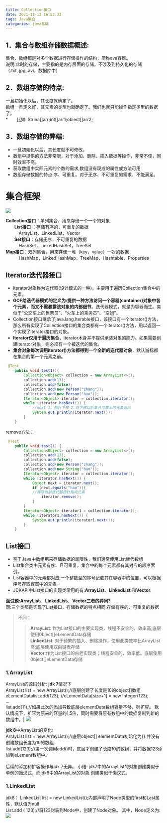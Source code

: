 ```yaml
---
title: Collection接口
date: 2021-11-13 16:53:33
tags: Java集合
categories: java基础
---
```


## 1．集合与数组存储数据概述:

集合、数组都是对多个数据进行存储操作的结构，简称ava容器。  
说明:此时的存储，主要指的是内存层面的存储，不涉及到持久化的存储（.txt,.jpg,.avi，数据库中）

## 2．数组存储的特点:
一旦初始化以后，其长度就确定了。  
数组一旦定义好，其元素的类型也就确定了。我们也就只能操作指定类型的数据了。    
*&emsp;&emsp;比如: Strina[]arr;int[]arr1;obiect[]arr2;


## 3．数组存储的弊端:
*  —旦初始化以后，其长度就不可修改。
*  数组中提供的方法非常限，对于添加、删除、插入数据等操作，非常不便，同时效率不高。
*  获取数组中实际元素的个数的需求,数组没有现成的属性或方法可用
*  数组存储数据的特点:序、可重复。对于无序、不可重复的需求，不能满足。

# 集合框架

![](https://gitee.com/haoyumaster/imageBed/raw/master/imgs/20211113171108.png)

**Collection接口**：单列集合，用来存储一个一个的对象  
&emsp;&emsp;**List接口** ：存储有序的，可重复的数据  
&emsp;&emsp;&emsp;ArrayList，LinkedList，Vector  
&emsp;&emsp;**Set接口**：存储无序，不可重复的数据  
&emsp;&emsp;&emsp;HashSet，LinkedHashSet，TreeSet  
**Map接口**：双列集合，用来存储一堆（key，value）一对的数据  
&emsp;&emsp;&emsp;HashMap，LinkedHashMap，TreeMap、Hashtable、Properties

## Iterator迭代器接口

* lterator对象称为迭代器(设计模式的一种)，主要用于遍历Collection集合中的元素。
* **GOF给迭代器模式的定义为:提供一种方法访问一个容器(container)对象中各个元素，而又不需暴露该对象的内部细节**。迭代器模式，就是为容器而生。类似于“公交车上的售票员”、“火车上的乘务员”、“空姐”。
* Collection接口继承了java.lang.Iterable接口，该接口有一个iterator()方法，那么所有实现了Collection接口的集合类都有一个iterator()方法，用以返回一个实现了lterator接口的对象。
* **lterator仅用于遍历集合**，lterator木身并不提供承装对象的能力。如果需要创建lterator对象，则必须有一个被迭代的集合。
* **集合对象每次调用iterator()方法都得到一个全新的迭代器对象**，默认游标都在集合的第一个元素之前。

```java  
 @Test
    public void test1(){
        Collection<Object> collection = new ArrayList<>();
        collection.add(13);
        collection.add(false);
        collection.add(new Person("zhang"));
        collection.add(new Person("hao"));
        Iterator<Object> iterator = collection.iterator();
        while (iterator.hasNext()) {
			//next 1。指针下移 2.将下移以后集合位置上的元素返回
            System.out.println(iterator.next());
        }
    }
```
remove方法：

```java  
 @Test
    public void test2() {
        Collection<Object> collection = new ArrayList<>();
        collection.add(13);
        collection.add(false);
        collection.add(new Person("zhang"));
        collection.add(new String("hao"));
        Iterator<Object> iterator = collection.iterator();
        while (iterator.hasNext()) {
            Object next = iterator.next();
            if (next.equals("hao")){
			//移除当前迭代器指针指向元素
                iterator.remove();
            }
        }
        Iterator<Object> iterator1 = collection.iterator();
        while (iterator1.hasNext()) {
            System.out.println(iterator1.next());
        }
    }

```

## List接口
* 鉴于Java中数组用来存储数据的局限性，我们通常使用List替代数组
* List集合类中元素有序、且可重复，集合中的每个元素都有其对应的顺序索引。
* List容器中的元素都对应.一个整数型的序号记载其在容器中的位置，可以根据序号存取容器中的元素。
* JDKAPI中List接口的实现类常用的有:**ArrayList**、**LinkedList** 和**Vector**.  



**面试题:ArrayList、 LinkedList、 Vector三者的异同?**  
同:三个类都是实现了List接口，存储数据的特点相同:存储有序的、可重复的数据

> 不同： 
>>**ArrayList**: 作为List接口的主要实现类，线程不安全的，效率高;底层使用0bject[]eLementData存储  
>>**LinkedList**: 对于频繁的插入、删除操作，使用此类效率比ArrayList高;底层使用双向链表存储  
>>**Vector**:作为List接口的古老实现类；线程安全的，效率低。底层使用0bject[]eLementData存储  


### 1.ArrayList
ArrayList的源码分析:
**jdk 7**情况下  
ArrayList list = new ArrayList();//底层创建了长度是10的object[]数组   eLementDatalist.add(123); //eLementData[size+1] = new Integer(123);  
...  
list.add(11);//如果此次的添加导致底层elementData数组容量不够，则扩容。 
默认情况下，扩容为原来的容量的1.5倍，同时需要将原有数组中的数据复制到新的数组中。|
![](https://gitee.com/haoyumaster/imageBed/raw/master/imgs/20211113193854.png)

**jdk 8**中ArrayList的变化:  
ArrayList list = new ArrayList();//底层object[] elementData初始化为{}.并没有创建数组长度为10的数组  
list.add(123);//第一次调用add()时，底层才创建了长度10的数组，并将数据123添加到eLement数组中。  
...   
后续的添加和扩容操作与jdk 7无异。 
小结: jdk7中的ArrayList的对象创建类似于单例的饿汉式，而jdk8中的ArrayList的对象
创建类似于懒汉式。  


### 1.LinkedList
jdk8：
LinkedList list = new LinkedList();内部声明了Node类型的first和Last属性，默认值为null  
List.add ( 123);//将123封装到Node中，创建了Node对象。
其中，Node定义为:
![](https://gitee.com/haoyumaster/imageBed/raw/master/imgs/20211113200814.png)
